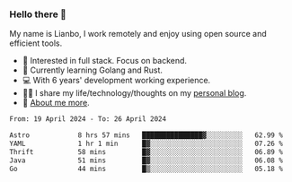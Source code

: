 ### Hello there 👋

My name is Lianbo, I work remotely and enjoy using open source and efficient tools.

- 🔭 Interested in full stack. Focus on backend.
- 🌱 Currently learning Golang and Rust.
- 💻 With 6 years' development working experience.
- ✍🏻 I share my life/technology/thoughts on my [personal blog](https://godruoyi.com).
- 👒 [About me more](https://godruoyi.com/posts/About-godruoyi).

<!--START_SECTION:waka-->

```txt
From: 19 April 2024 - To: 26 April 2024

Astro            8 hrs 57 mins   ███████████████▓░░░░░░░░░   62.99 %
YAML             1 hr 1 min      █▓░░░░░░░░░░░░░░░░░░░░░░░   07.26 %
Thrift           58 mins         █▓░░░░░░░░░░░░░░░░░░░░░░░   06.89 %
Java             51 mins         █▓░░░░░░░░░░░░░░░░░░░░░░░   06.08 %
Go               44 mins         █▒░░░░░░░░░░░░░░░░░░░░░░░   05.18 %
```

<!--END_SECTION:waka-->
